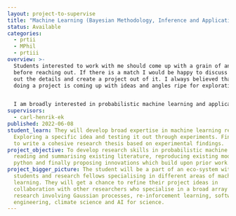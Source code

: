 ```yaml
---
layout: project-to-supervise
title: "Machine Learning (Bayesian Methodology, Inference and Applications)  "
status: Available
categories:
  - prtii
  - MPhil
  - prtiii
overview: >-
  Students interested to work with me should come up with a grain of an idea
  before reaching out. If there is a match I would be happy to discuss to flesh
  out the details and create a project out of it. I always believed that part of
  doing a project is coming up with ideas and angles ripe for exploration. 


  I am broadly interested in probabilistic machine learning and applications in climate science.
supervisors:
  - carl-henrik-ek
published: 2022-06-08
student_learn: They will develop broad expertise in machine learning research.
  Exploring a specific idea and testing it out through experiments. Finally, how
  to write a cohesive research thesis based on experimental findings.
project_objective: To develop research skills in probabilistic machine learning,
  reading and summarising existing literature, reproducing existing models in
  python and finally proposing innovations which build upon prior work.
project_bigger_picture: The student will be a part of an eco-system with PhD
  students and research fellows specialising in different areas of machine
  learning. They will get a chance to refine their project ideas in
  collaboration with other researchers who specialise in a broad array of
  research involving Gaussian processes, re-inforcement learning, software
  engineering, climate science and AI for science.
---
```

